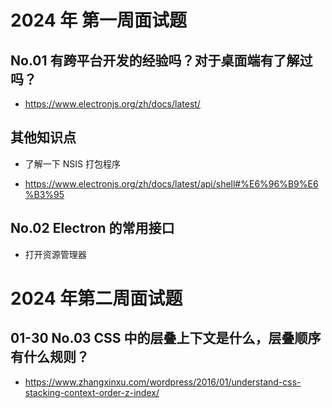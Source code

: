# 2024 年 第一周面试题

## No.01 有跨平台开发的经验吗？对于桌面端有了解过吗？

- https://www.electronjs.org/zh/docs/latest/

## 其他知识点

- 了解一下 NSIS 打包程序

- https://www.electronjs.org/zh/docs/latest/api/shell#%E6%96%B9%E6%B3%95

## No.02 Electron 的常用接口

- 打开资源管理器

# 2024 年第二周面试题

## 01-30 No.03 CSS 中的层叠上下文是什么，层叠顺序有什么规则？

- https://www.zhangxinxu.com/wordpress/2016/01/understand-css-stacking-context-order-z-index/